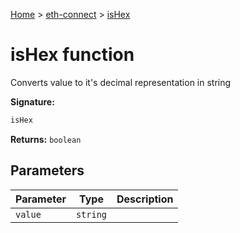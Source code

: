 [Home](./index) &gt; [eth-connect](./eth-connect.md) &gt; [isHex](./eth-connect.ishex.md)

# isHex function

Converts value to it's decimal representation in string

**Signature:**
```javascript
isHex
```
**Returns:** `boolean`

## Parameters

|  Parameter | Type | Description |
|  --- | --- | --- |
|  `value` | `string` |  |


